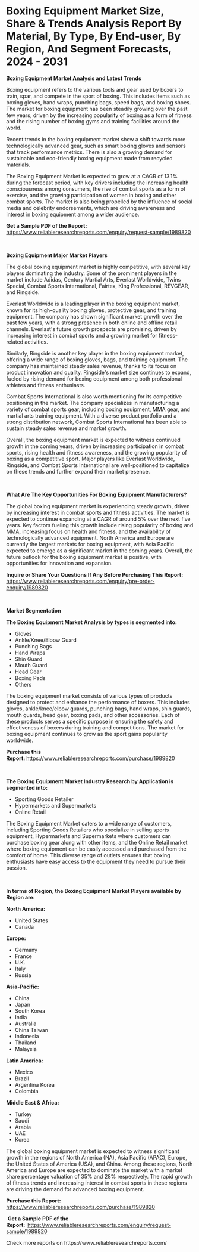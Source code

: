 <p><h1>Boxing Equipment Market Size, Share & Trends Analysis Report By Material, By Type, By End-user, By Region, And Segment Forecasts, 2024 - 2031</h1></p><p><strong>Boxing Equipment Market Analysis and Latest Trends</strong></p>
<p><p>Boxing equipment refers to the various tools and gear used by boxers to train, spar, and compete in the sport of boxing. This includes items such as boxing gloves, hand wraps, punching bags, speed bags, and boxing shoes. The market for boxing equipment has been steadily growing over the past few years, driven by the increasing popularity of boxing as a form of fitness and the rising number of boxing gyms and training facilities around the world.</p><p>Recent trends in the boxing equipment market show a shift towards more technologically advanced gear, such as smart boxing gloves and sensors that track performance metrics. There is also a growing demand for sustainable and eco-friendly boxing equipment made from recycled materials.</p><p>The Boxing Equipment Market is expected to grow at a CAGR of 13.1% during the forecast period, with key drivers including the increasing health consciousness among consumers, the rise of combat sports as a form of exercise, and the growing participation of women in boxing and other combat sports. The market is also being propelled by the influence of social media and celebrity endorsements, which are driving awareness and interest in boxing equipment among a wider audience.</p></p>
<p><strong>Get a Sample PDF of the Report:&nbsp;</strong> <a href="https://www.reliableresearchreports.com/enquiry/request-sample/1989820">https://www.reliableresearchreports.com/enquiry/request-sample/1989820</a></p>
<p>&nbsp;</p>
<p><strong>Boxing Equipment Major Market Players</strong></p>
<p><p>The global boxing equipment market is highly competitive, with several key players dominating the industry. Some of the prominent players in the market include Adidas, Century Martial Arts, Everlast Worldwide, Twins Special, Combat Sports International, Fairtex, King Professional, REVGEAR, and Ringside.</p><p>Everlast Worldwide is a leading player in the boxing equipment market, known for its high-quality boxing gloves, protective gear, and training equipment. The company has shown significant market growth over the past few years, with a strong presence in both online and offline retail channels. Everlast's future growth prospects are promising, driven by increasing interest in combat sports and a growing market for fitness-related activities.</p><p>Similarly, Ringside is another key player in the boxing equipment market, offering a wide range of boxing gloves, bags, and training equipment. The company has maintained steady sales revenue, thanks to its focus on product innovation and quality. Ringside's market size continues to expand, fueled by rising demand for boxing equipment among both professional athletes and fitness enthusiasts.</p><p>Combat Sports International is also worth mentioning for its competitive positioning in the market. The company specializes in manufacturing a variety of combat sports gear, including boxing equipment, MMA gear, and martial arts training equipment. With a diverse product portfolio and a strong distribution network, Combat Sports International has been able to sustain steady sales revenue and market growth.</p><p>Overall, the boxing equipment market is expected to witness continued growth in the coming years, driven by increasing participation in combat sports, rising health and fitness awareness, and the growing popularity of boxing as a competitive sport. Major players like Everlast Worldwide, Ringside, and Combat Sports International are well-positioned to capitalize on these trends and further expand their market presence.</p></p>
<p>&nbsp;</p>
<p><strong>What Are The Key Opportunities For Boxing Equipment Manufacturers?</strong></p>
<p><p>The global boxing equipment market is experiencing steady growth, driven by increasing interest in combat sports and fitness activities. The market is expected to continue expanding at a CAGR of around 5% over the next five years. Key factors fueling this growth include rising popularity of boxing and MMA, increasing focus on health and fitness, and the availability of technologically advanced equipment. North America and Europe are currently the largest markets for boxing equipment, with Asia Pacific expected to emerge as a significant market in the coming years. Overall, the future outlook for the boxing equipment market is positive, with opportunities for innovation and expansion.</p></p>
<p><strong>Inquire or Share Your Questions If Any Before Purchasing This Report:</strong> <a href="https://www.reliableresearchreports.com/enquiry/pre-order-enquiry/1989820">https://www.reliableresearchreports.com/enquiry/pre-order-enquiry/1989820</a></p>
<p>&nbsp;</p>
<p><strong>Market Segmentation</strong></p>
<p><strong>The Boxing Equipment Market Analysis by types is segmented into:</strong></p>
<p><ul><li>Gloves</li><li>Ankle/Knee/Elbow Guard</li><li>Punching Bags</li><li>Hand Wraps</li><li>Shin Guard</li><li>Mouth Guard</li><li>Head Gear</li><li>Boxing Pads</li><li>Others</li></ul></p>
<p><p>The boxing equipment market consists of various types of products designed to protect and enhance the performance of boxers. This includes gloves, ankle/knee/elbow guards, punching bags, hand wraps, shin guards, mouth guards, head gear, boxing pads, and other accessories. Each of these products serves a specific purpose in ensuring the safety and effectiveness of boxers during training and competitions. The market for boxing equipment continues to grow as the sport gains popularity worldwide.</p></p>
<p><strong>Purchase this Report:&nbsp;</strong><a href="https://www.reliableresearchreports.com/purchase/1989820">https://www.reliableresearchreports.com/purchase/1989820</a></p>
<p>&nbsp;</p>
<p><strong>The Boxing Equipment Market Industry Research by Application is segmented into:</strong></p>
<p><ul><li>Sporting Goods Retailer</li><li>Hypermarkets and Supermarkets</li><li>Online Retail</li></ul></p>
<p><p>The Boxing Equipment Market caters to a wide range of customers, including Sporting Goods Retailers who specialize in selling sports equipment, Hypermarkets and Supermarkets where customers can purchase boxing gear along with other items, and the Online Retail market where boxing equipment can be easily accessed and purchased from the comfort of home. This diverse range of outlets ensures that boxing enthusiasts have easy access to the equipment they need to pursue their passion.</p></p>
<p>&nbsp;</p>
<p><strong>In terms of Region, the Boxing Equipment Market Players available by Region are:</strong></p>
<p>
    <p> <strong> North America: </strong>
        <ul>
            <li>United States</li>
            <li>Canada</li>
        </ul>
        </p> 
    <p> <strong> Europe: </strong>
        <ul>
            <li>Germany</li>
            <li>France</li>
            <li>U.K.</li>
            <li>Italy</li>
            <li>Russia</li>
        </ul>
        </p> 
    <p> <strong> Asia-Pacific: </strong>
        <ul>
            <li>China</li>
            <li>Japan</li>
            <li>South Korea</li>
            <li>India</li>
            <li>Australia</li>
            <li>China Taiwan</li>
            <li>Indonesia</li>
            <li>Thailand</li>
            <li>Malaysia</li>
        </ul>
        </p> 
    <p> <strong> Latin America: </strong>
        <ul>
            <li>Mexico</li>
            <li>Brazil</li>
            <li>Argentina Korea</li>
            <li>Colombia</li>
        </ul>
        </p> 
    <p> <strong> Middle East & Africa: </strong>
        <ul>
            <li>Turkey</li>
            <li>Saudi</li>
            <li>Arabia</li>
            <li>UAE</li>
            <li>Korea</li>
        </ul>
    </p>
    </p>
<p><p>The global boxing equipment market is expected to witness significant growth in the regions of North America (NA), Asia Pacific (APAC), Europe, the United States of America (USA), and China. Among these regions, North America and Europe are expected to dominate the market with a market share percentage valuation of 35% and 28% respectively. The rapid growth of fitness trends and increasing interest in combat sports in these regions are driving the demand for advanced boxing equipment.</p></p>
<p><strong>Purchase this Report: </strong><a href="https://www.reliableresearchreports.com/purchase/1989820">https://www.reliableresearchreports.com/purchase/1989820</a></p>
<p>&nbsp;<strong>Get a Sample PDF of the Report:&nbsp;&nbsp;</strong><a href="https://www.reliableresearchreports.com/enquiry/request-sample/1989820">https://www.reliableresearchreports.com/enquiry/request-sample/1989820</a></p>
<p><strong></strong></p>
<p>Check more reports on https://www.reliableresearchreports.com/</p>